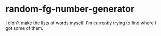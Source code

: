 # random-fg-number-generator

I didn't make the lists of words myself. I'm currently trying to find where I got some of them.
